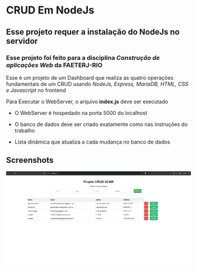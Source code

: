 
# CRUD Em NodeJs

## Esse projeto requer a instalação do NodeJs no servidor

### Esse projeto foi feito para a disciplina *Construção de aplicações Web* da FAETERJ-RIO


Esse é um projeto de um Dashboard que realiza as quatro operações fundamentais de um CRUD usando *NodeJs, Express, MariaDB, HTML, CSS e Javascript* no frontend

Para Executar o WebServer, o arquivo **index.js** deve ser executado

- O WebServer é hospedado na porta 5000 do localhost

- O banco de dados deve ser criado exatamente como nas instruções do trabalho

- Lista dinâmica que atualiza a cada mudança no banco de dados


## Screenshots

![Dashboard](https://github.com/EduardoAraujo265/CRUD-Nodejs/blob/main/Images/Screenshot%20Dashboard.png)

